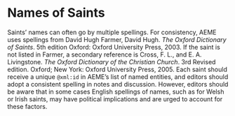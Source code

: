 # Names of Saints

Saints’ names can often go by multiple spellings. For consistency, AEME uses spellings from David Hugh Farmer, David Hugh. *The Oxford Dictionary of Saints*. 5th edition Oxford: Oxford University Press, 2003. If the saint is not listed in Farmer, a secondary reference is Cross, F. L., and E. A. Livingstone. *The Oxford Dictionary of the Christian Church*. 3rd Revised edition. Oxford; New York: Oxford University Press, 2005. Each saint should receive a unique `@xml:id` in AEME’s list of named entities, and editors should adopt a consistent spelling in notes and discussion. However, editors should be aware that in some cases English spellings of names, such as for Welsh or Irish saints, may have political implications and are urged to account for these factors.